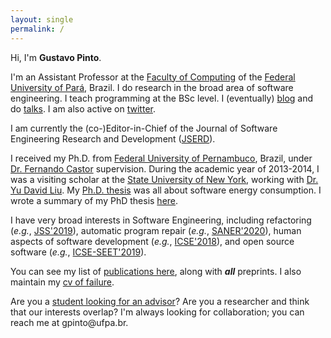 ```yaml
---
layout: single
permalink: /
---
```


Hi, I'm **Gustavo Pinto**.

I'm an Assistant Professor at the [Faculty of Computing](http://www.computacao.ufpa.br/) of the [Federal University of Pará](http://www.ufpa.br/), Brazil. I do research in the broad area of software engineering. I teach programming at the BSc level. I (eventually) [blog](http://gustavopinto.org/blog/) and do [talks](https://speakerdeck.com/gustavopinto). I am also active on [twitter](twitter.com/gustavopinto/).

I am currently the (co-)Editor-in-Chief of the Journal of Software Engineering Research and Development ([JSERD](https://sol.sbc.org.br/journals/index.php/jserd/)).

I received my Ph.D. from [Federal University of Pernambuco](http://cin.ufpe.br), Brazil, under [Dr. Fernando Castor](https://sites.google.com/a/cin.ufpe.br/castor) supervision. During the academic year of 2013-2014, I was a visiting scholar at the [State University of New York](http://binghamton.edu), working with [Dr. Yu David Liu](http://www.cs.binghamton.edu/~davidl). My [Ph.D. thesis](http://gustavopinto.github.io/lost+found/thesis.pdf) was all about software energy consumption. I wrote a summary of my PhD thesis [here](/phd-summary).

<!-- From December 2015 to March 2017 I have been an Assistant Professor at the [Federal Institute of Education, Science, and Technology of Pará](http://www.ifpa.edu.br/), Brazil. Before becoming a professor, I did a Post Doc also with [Dr. Fernando Castor](https://sites.google.com/a/cin.ufpe.br/castor).-->

I have very broad interests in Software Engineering, including refactoring (*e.g.*, [JSS'2019](#)), automatic program repair (*e.g.*, [SANER'2020](http://gustavopinto.github.io/lost+found/saner2020.pdf)), human aspects of software development (*e.g.*, [ICSE'2018](http://gustavopinto.github.io/lost+found/icse2018.pdf)), and open source software (*e.g.*, [ICSE-SEET'2019](http://gustavopinto.github.io/lost+found/icse-seet2019.pdf)).

You can see my list of [publications here](/publications), along with ***all*** preprints. I also maintain my [cv of failure](/cv-of-failures).

Are you a [student looking for an advisor](/students)? Are you a researcher and think that our interests overlap? I'm always looking for collaboration; you can reach me at gpinto<span style="display:none">ignorethis</span>@ufpa.br.
